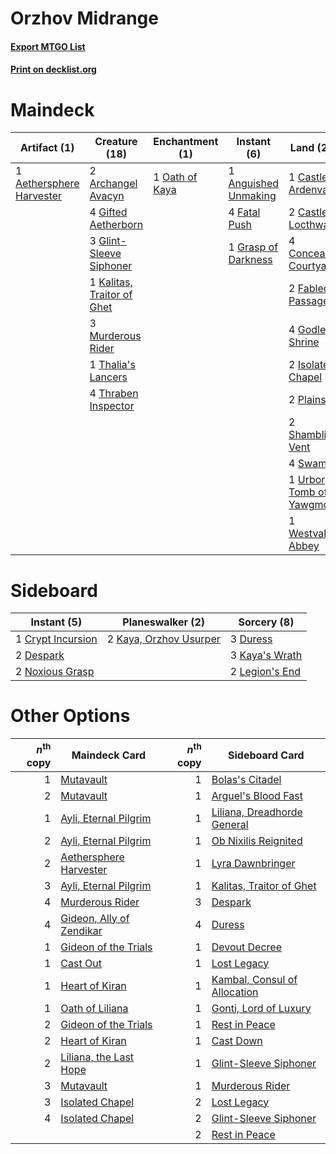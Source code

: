 # Orzhov Midrange

#### [Export MTGO List](../collection/Orzhov%20Midrange/Orzhov%20Midrange.txt)
#### [Print on decklist.org](http://decklist.org/?deckmain=1%09Aethersphere%20Harvester%0A1%09Anguished%20Unmaking%0A2%09Archangel%20Avacyn%0A1%09Castle%20Ardenvale%0A2%09Castle%20Locthwain%0A4%09Concealed%20Courtyard%0A2%09Fabled%20Passage%0A4%09Fatal%20Push%0A3%09Gideon,%20Ally%20of%20Zendikar%0A4%09Gifted%20Aetherborn%0A3%09Glint-Sleeve%20Siphoner%0A4%09Godless%20Shrine%0A1%09Grasp%20of%20Darkness%0A2%09Isolated%20Chapel%0A1%09Kalitas,%20Traitor%20of%20Ghet%0A1%09Liliana,%20the%20Last%20Hope%0A3%09Murderous%20Rider%0A1%09Oath%20of%20Kaya%0A2%09Plains%0A2%09Shambling%20Vent%0A1%09Sorin,%20Vengeful%20Bloodlord%0A4%09Swamp%0A1%09Thalia's%20Lancers%0A4%09Thoughtseize%0A4%09Thraben%20Inspector%0A1%09Urborg,%20Tomb%20of%20Yawgmoth%0A1%09Westvale%20Abbey&deckside=1%09Crypt%20Incursion%0A2%09Despark%0A3%09Duress%0A3%09Kaya's%20Wrath%0A2%09Kaya,%20Orzhov%20Usurper%0A2%09Legion's%20End%0A2%09Noxious%20Grasp)
# Maindeck

|                                           Artifact (1)                                            |                                            Creature (18)                                            |                                     Enchantment (1)                                     |                                          Instant (6)                                          |                                              Land (25)                                              |                                           Planeswalker (5)                                           |                                       Sorcery (4)                                       |
|---------------------------------------------------------------------------------------------------|-----------------------------------------------------------------------------------------------------|-----------------------------------------------------------------------------------------|-----------------------------------------------------------------------------------------------|-----------------------------------------------------------------------------------------------------|------------------------------------------------------------------------------------------------------|-----------------------------------------------------------------------------------------|
|1 [Aethersphere Harvester](http://gatherer.wizards.com/Pages/Card/Details.aspx?multiverseid=423809)|2 [Archangel Avacyn](http://gatherer.wizards.com/Pages/Card/Details.aspx?multiverseid=409741)        |1 [Oath of Kaya](http://gatherer.wizards.com/Pages/Card/Details.aspx?multiverseid=461136)|1 [Anguished Unmaking](http://gatherer.wizards.com/Pages/Card/Details.aspx?multiverseid=410006)|1 [Castle Ardenvale](http://gatherer.wizards.com/Pages/Card/Details.aspx?multiverseid=473200)        |3 [Gideon, Ally of Zendikar](http://gatherer.wizards.com/Pages/Card/Details.aspx?multiverseid=401897) |4 [Thoughtseize](http://gatherer.wizards.com/Pages/Card/Details.aspx?multiverseid=438676)|
|                                                                                                   |4 [Gifted Aetherborn](http://gatherer.wizards.com/Pages/Card/Details.aspx?multiverseid=423728)       |                                                                                         |4 [Fatal Push](http://gatherer.wizards.com/Pages/Card/Details.aspx?multiverseid=423724)        |2 [Castle Locthwain](http://gatherer.wizards.com/Pages/Card/Details.aspx?multiverseid=473203)        |1 [Liliana, the Last Hope](http://gatherer.wizards.com/Pages/Card/Details.aspx?multiverseid=414388)   |                                                                                         |
|                                                                                                   |3 [Glint-Sleeve Siphoner](http://gatherer.wizards.com/Pages/Card/Details.aspx?multiverseid=423729)   |                                                                                         |1 [Grasp of Darkness](http://gatherer.wizards.com/Pages/Card/Details.aspx?multiverseid=407595) |4 [Concealed Courtyard](http://gatherer.wizards.com/Pages/Card/Details.aspx?multiverseid=417818)     |1 [Sorin, Vengeful Bloodlord](http://gatherer.wizards.com/Pages/Card/Details.aspx?multiverseid=461144)|                                                                                         |
|                                                                                                   |1 [Kalitas, Traitor of Ghet](http://gatherer.wizards.com/Pages/Card/Details.aspx?multiverseid=407596)|                                                                                         |                                                                                               |2 [Fabled Passage](http://gatherer.wizards.com/Pages/Card/Details.aspx?multiverseid=473206)          |                                                                                                      |                                                                                         |
|                                                                                                   |3 [Murderous Rider](http://gatherer.wizards.com/Pages/Card/Details.aspx?multiverseid=473059)         |                                                                                         |                                                                                               |4 [Godless Shrine](http://gatherer.wizards.com/Pages/Card/Details.aspx?multiverseid=405099)          |                                                                                                      |                                                                                         |
|                                                                                                   |1 [Thalia's Lancers](http://gatherer.wizards.com/Pages/Card/Details.aspx?multiverseid=414339)        |                                                                                         |                                                                                               |2 [Isolated Chapel](http://gatherer.wizards.com/Pages/Card/Details.aspx?multiverseid=443129)         |                                                                                                      |                                                                                         |
|                                                                                                   |4 [Thraben Inspector](http://gatherer.wizards.com/Pages/Card/Details.aspx?multiverseid=409784)       |                                                                                         |                                                                                               |2 [Plains](http://gatherer.wizards.com/Pages/Card/Details.aspx?multiverseid=439856)                  |                                                                                                      |                                                                                         |
|                                                                                                   |                                                                                                     |                                                                                         |                                                                                               |2 [Shambling Vent](http://gatherer.wizards.com/Pages/Card/Details.aspx?multiverseid=402031)          |                                                                                                      |                                                                                         |
|                                                                                                   |                                                                                                     |                                                                                         |                                                                                               |4 [Swamp](http://gatherer.wizards.com/Pages/Card/Details.aspx?multiverseid=439858)                   |                                                                                                      |                                                                                         |
|                                                                                                   |                                                                                                     |                                                                                         |                                                                                               |1 [Urborg, Tomb of Yawgmoth](http://gatherer.wizards.com/Pages/Card/Details.aspx?multiverseid=383425)|                                                                                                      |                                                                                         |
|                                                                                                   |                                                                                                     |                                                                                         |                                                                                               |1 [Westvale Abbey](http://gatherer.wizards.com/Pages/Card/Details.aspx?multiverseid=410049)          |                                                                                                      |                                                                                         |


# Sideboard

|                                        Instant (5)                                         |                                        Planeswalker (2)                                         |                                       Sorcery (8)                                       |
|--------------------------------------------------------------------------------------------|-------------------------------------------------------------------------------------------------|-----------------------------------------------------------------------------------------|
|1 [Crypt Incursion](http://gatherer.wizards.com/Pages/Card/Details.aspx?multiverseid=369056)|2 [Kaya, Orzhov Usurper](http://gatherer.wizards.com/Pages/Card/Details.aspx?multiverseid=460129)|3 [Duress](http://gatherer.wizards.com/Pages/Card/Details.aspx?multiverseid=14557)       |
|2 [Despark](http://gatherer.wizards.com/Pages/Card/Details.aspx?multiverseid=461117)        |                                                                                                 |3 [Kaya's Wrath](http://gatherer.wizards.com/Pages/Card/Details.aspx?multiverseid=457331)|
|2 [Noxious Grasp](http://gatherer.wizards.com/Pages/Card/Details.aspx?multiverseid=466864)  |                                                                                                 |2 [Legion's End](http://gatherer.wizards.com/Pages/Card/Details.aspx?multiverseid=466860)|


# Other Options

|*n*<sup>th</sup> copy|                                           Maindeck Card                                           |*n*<sup>th</sup> copy|                                            Sideboard Card                                             |
|--------------------:|---------------------------------------------------------------------------------------------------|--------------------:|-------------------------------------------------------------------------------------------------------|
|                    1|[Mutavault](http://gatherer.wizards.com/Pages/Card/Details.aspx?multiverseid=370733)               |                    1|[Bolas's Citadel](http://gatherer.wizards.com/Pages/Card/Details.aspx?multiverseid=461006)             |
|                    2|[Mutavault](http://gatherer.wizards.com/Pages/Card/Details.aspx?multiverseid=370733)               |                    1|[Arguel's Blood Fast](http://gatherer.wizards.com/Pages/Card/Details.aspx?multiverseid=439316)         |
|                    1|[Ayli, Eternal Pilgrim](http://gatherer.wizards.com/Pages/Card/Details.aspx?multiverseid=407661)   |                    1|[Liliana, Dreadhorde General](http://gatherer.wizards.com/Pages/Card/Details.aspx?multiverseid=461024) |
|                    2|[Ayli, Eternal Pilgrim](http://gatherer.wizards.com/Pages/Card/Details.aspx?multiverseid=407661)   |                    1|[Ob Nixilis Reignited](http://gatherer.wizards.com/Pages/Card/Details.aspx?multiverseid=401971)        |
|                    2|[Aethersphere Harvester](http://gatherer.wizards.com/Pages/Card/Details.aspx?multiverseid=423809)  |                    1|[Lyra Dawnbringer](http://gatherer.wizards.com/Pages/Card/Details.aspx?multiverseid=442914)            |
|                    3|[Ayli, Eternal Pilgrim](http://gatherer.wizards.com/Pages/Card/Details.aspx?multiverseid=407661)   |                    1|[Kalitas, Traitor of Ghet](http://gatherer.wizards.com/Pages/Card/Details.aspx?multiverseid=407596)    |
|                    4|[Murderous Rider](http://gatherer.wizards.com/Pages/Card/Details.aspx?multiverseid=473059)         |                    3|[Despark](http://gatherer.wizards.com/Pages/Card/Details.aspx?multiverseid=461117)                     |
|                    4|[Gideon, Ally of Zendikar](http://gatherer.wizards.com/Pages/Card/Details.aspx?multiverseid=401897)|                    4|[Duress](http://gatherer.wizards.com/Pages/Card/Details.aspx?multiverseid=14557)                       |
|                    1|[Gideon of the Trials](http://gatherer.wizards.com/Pages/Card/Details.aspx?multiverseid=426716)    |                    1|[Devout Decree](http://gatherer.wizards.com/Pages/Card/Details.aspx?multiverseid=466767)               |
|                    1|[Cast Out](http://gatherer.wizards.com/Pages/Card/Details.aspx?multiverseid=426710)                |                    1|[Lost Legacy](http://gatherer.wizards.com/Pages/Card/Details.aspx?multiverseid=417661)                 |
|                    1|[Heart of Kiran](http://gatherer.wizards.com/Pages/Card/Details.aspx?multiverseid=423820)          |                    1|[Kambal, Consul of Allocation](http://gatherer.wizards.com/Pages/Card/Details.aspx?multiverseid=417756)|
|                    1|[Oath of Liliana](http://gatherer.wizards.com/Pages/Card/Details.aspx?multiverseid=414395)         |                    1|[Gonti, Lord of Luxury](http://gatherer.wizards.com/Pages/Card/Details.aspx?multiverseid=417657)       |
|                    2|[Gideon of the Trials](http://gatherer.wizards.com/Pages/Card/Details.aspx?multiverseid=426716)    |                    1|[Rest in Peace](http://gatherer.wizards.com/Pages/Card/Details.aspx?multiverseid=442021)               |
|                    2|[Heart of Kiran](http://gatherer.wizards.com/Pages/Card/Details.aspx?multiverseid=423820)          |                    1|[Cast Down](http://gatherer.wizards.com/Pages/Card/Details.aspx?multiverseid=442969)                   |
|                    2|[Liliana, the Last Hope](http://gatherer.wizards.com/Pages/Card/Details.aspx?multiverseid=414388)  |                    1|[Glint-Sleeve Siphoner](http://gatherer.wizards.com/Pages/Card/Details.aspx?multiverseid=423729)       |
|                    3|[Mutavault](http://gatherer.wizards.com/Pages/Card/Details.aspx?multiverseid=370733)               |                    1|[Murderous Rider](http://gatherer.wizards.com/Pages/Card/Details.aspx?multiverseid=473059)             |
|                    3|[Isolated Chapel](http://gatherer.wizards.com/Pages/Card/Details.aspx?multiverseid=443129)         |                    2|[Lost Legacy](http://gatherer.wizards.com/Pages/Card/Details.aspx?multiverseid=417661)                 |
|                    4|[Isolated Chapel](http://gatherer.wizards.com/Pages/Card/Details.aspx?multiverseid=443129)         |                    2|[Glint-Sleeve Siphoner](http://gatherer.wizards.com/Pages/Card/Details.aspx?multiverseid=423729)       |
|                     |                                                                                                   |                    2|[Rest in Peace](http://gatherer.wizards.com/Pages/Card/Details.aspx?multiverseid=442021)               |


